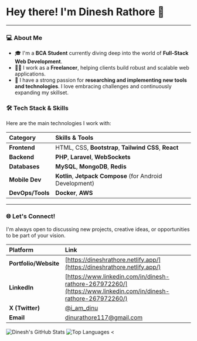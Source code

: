 
  <h1>Hey there! I'm Dinesh Rathore 👋</h1>


---

### 💻 About Me

-   🎓 I'm a **BCA Student** currently diving deep into the world of **Full-Stack Web Development**.
-   👨‍💻 I work as a **Freelancer**, helping clients build robust and scalable web applications.
-   🚀 I have a strong passion for **researching and implementing new tools and technologies**. I love embracing challenges and continuously expanding my skillset.

### 🛠️ Tech Stack & Skills

Here are the main technologies I work with:

| Category | Skills & Tools |
| :--- | :--- |
| **Frontend** | HTML, CSS, **Bootstrap**, **Tailwind CSS**, **React** |
| **Backend** | **PHP**, **Laravel**, **WebSockets** |
| **Databases** | **MySQL**, **MongoDB**, **Redis** |
| **Mobile Dev** | **Kotlin**, **Jetpack Compose** (for Android Development) |
| **DevOps/Tools** | **Docker**, **AWS** |

---

### 🌐 Let's Connect!

I'm always open to discussing new projects, creative ideas, or opportunities to be part of your vision.

| Platform | Link |
| :--- | :--- |
| **Portfolio/Website** | [https://dineshrathore.netlify.app/](https://dineshrathore.netlify.app/) |
| **LinkedIn** | [https://www.linkedin.com/in/dinesh-rathore-267972260/](https://www.linkedin.com/in/dinesh-rathore-267972260/) |
| **X (Twitter)** | [@i_am_dinu](https://x.com/i_am_dinu) |
| **Email** | [dinurathore117@gmail.com](mailto:dinurathore117@gmail.com) |




  <img src="https://github-readme-stats.vercel.app/api?username=YOUR_GITHUB_USERNAME&show_icons=true&theme=onedark" alt="Dinesh's GitHub Stats" />
  <img src="https://github-readme-stats.vercel.app/api/top-langs/?username=YOUR_GITHUB_USERNAME&layout=compact&theme=onedark" alt="Top Languages" />
<
